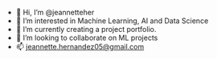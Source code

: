 - 👋 Hi, I’m @jeannetteher
- 👀 I’m interested in Machine Learning, AI and Data Science
- 🌱 I’m currently creating a project portfolio.
- 💞️ I’m looking to collaborate on ML projects
- 📫 jeannette.hernandez05@gmail.com

